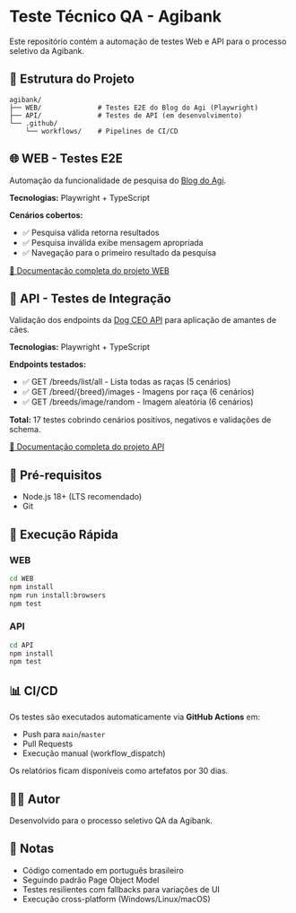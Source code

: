 # Teste Técnico QA - Agibank

Este repositório contém a automação de testes Web e API para o processo seletivo da Agibank.

## 📁 Estrutura do Projeto

```
agibank/
├── WEB/              # Testes E2E do Blog do Agi (Playwright)
├── API/              # Testes de API (em desenvolvimento)
└── .github/
    └── workflows/    # Pipelines de CI/CD
```

## 🌐 WEB - Testes E2E

Automação da funcionalidade de pesquisa do [Blog do Agi](https://blog.agibank.com.br/).

**Tecnologias:** Playwright + TypeScript

**Cenários cobertos:**
- ✅ Pesquisa válida retorna resultados
- ✅ Pesquisa inválida exibe mensagem apropriada
- ✅ Navegação para o primeiro resultado da pesquisa

[📖 Documentação completa do projeto WEB](./WEB/README.md)

## 🔌 API - Testes de Integração

Validação dos endpoints da [Dog CEO API](https://dog.ceo/dog-api/) para aplicação de amantes de cães.

**Tecnologias:** Playwright + TypeScript

**Endpoints testados:**
- ✅ GET /breeds/list/all - Lista todas as raças (5 cenários)
- ✅ GET /breed/{breed}/images - Imagens por raça (6 cenários)
- ✅ GET /breeds/image/random - Imagem aleatória (6 cenários)

**Total:** 17 testes cobrindo cenários positivos, negativos e validações de schema.

[📖 Documentação completa do projeto API](./API/README.md)

## 🔧 Pré-requisitos

- Node.js 18+ (LTS recomendado)
- Git

## 🚀 Execução Rápida

### WEB
```bash
cd WEB
npm install
npm run install:browsers
npm test
```

### API
```bash
cd API
npm install
npm test
```

## 📊 CI/CD

Os testes são executados automaticamente via **GitHub Actions** em:
- Push para `main`/`master`
- Pull Requests
- Execução manual (workflow_dispatch)

Os relatórios ficam disponíveis como artefatos por 30 dias.

## 👨‍💻 Autor

Desenvolvido para o processo seletivo QA da Agibank.

## 📝 Notas

- Código comentado em português brasileiro
- Seguindo padrão Page Object Model
- Testes resilientes com fallbacks para variações de UI
- Execução cross-platform (Windows/Linux/macOS)
